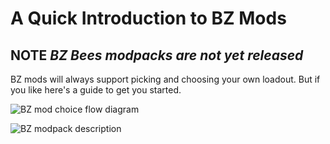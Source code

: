 # A Quick Introduction to BZ Mods

## NOTE _BZ Bees modpacks are not yet released_

BZ mods will always support picking and choosing your own loadout. But if you like here's a guide to get you started.

![BZ mod choice flow diagram](https://lucid.app/publicSegments/view/b77ce2f0-1601-4003-ba3a-e12e999b6453/image.png)

![BZ modpack description](https://lucid.app/publicSegments/view/f446214b-6609-48ba-986e-6f9b5db95603/image.png)
